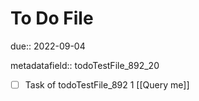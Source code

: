 # To Do File

due:: 2022-09-04

metadatafield:: todoTestFile_892_20

- [ ] Task of todoTestFile_892 1 [[Query me]]
